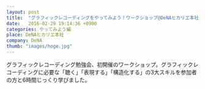 ```yaml
---
layout: post
title:  "グラフィックレコーディングをやってみよう！ワークショップ@DeNAヒカリエ本社"
date:   2016-02-29 19:14:36 +0900
categories: やってみよう編
place: DeNAヒカリエ本社
company: DeNA
thumb: "images/hoge.jpg"
---
```


グラフィックレコーディング勉強会、初開催のワークショップ。グラフィックレコーディングに必要な「聴く」「表現する」「構造化する」の3大スキルを参加者の方と6時間じっくり学びました。




